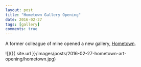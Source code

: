```yaml
---
layout: post
title: "Hometown Gallery Opening"
date: 2016-02-27
tags: [gallery]
comments: true
---
```

A former colleague of mine opened a new gallery, [Hometown](http://www.hometownart.com).

![]({{ site.url }}/images/posts/2016-02-27-hometown-art-opening/hometown.jpg)

